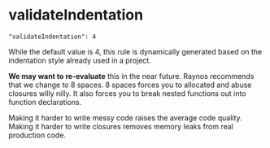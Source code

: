 # validateIndentation

    "validateIndentation": 4

While the default value is 4, this rule is dynamically
generated based on the indentation style already used in a
project.

**We may want to re-evaluate** this in the near future.
Raynos recommends that we change to 8 spaces. 8 spaces
forces you to allocated and abuse closures willy nilly. It
also forces you to break nested functions out into function
declarations.

Making it harder to write messy code raises the average code
quality. Making it harder to write closures removes memory
leaks from real production code.
